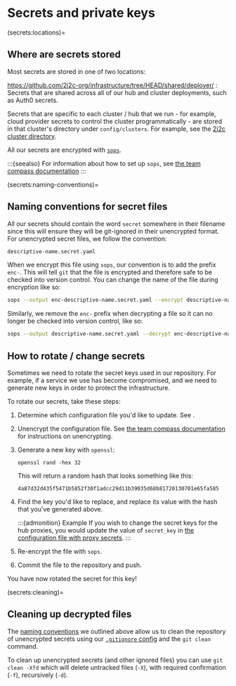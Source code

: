 # Secrets and private keys

(secrets:locations)=
## Where are secrets stored

Most secrets are stored in one of two locations:

https://github.com/2i2c-org/infrastructure/tree/HEAD/shared/deployer/
: Secrets that are shared across all of our hub and cluster deployments, such as Auth0 secrets.

Secrets that are specific to each cluster / hub that we run - for example, cloud provider secrets to control the cluster programmatically - are stored in that cluster's directory under `config/clusters`.
For example, see the [2i2c cluster directory](https://github.com/2i2c-org/infrastructure/tree/HEAD/config/clusters/2i2c).

All our secrets are encrypted with [`sops`](https://github.com/mozilla/sops).

:::{seealso}
For information about how to set up `sops`, see [the team compass documentation](tc:secrets:sops)
:::

(secrets:naming-conventions)=
## Naming conventions for secret files

All our secrets should contain the word `secret` somewhere in their filename since this will ensure they will be git-ignored in their unencrypted format.
For unencrypted secret files, we follow the convention:

```bash
descriptive-name.secret.yaml
```

When we encrypt this file using `sops`, our convention is to add the prefix `enc-`.
This will tell `git` that the file is encrypted and therefore safe to be checked into version control.
You can change the name of the file during encryption like so:

```bash
sops --output enc-descriptive-name.secret.yaml --encrypt descriptive-name.secret.yaml
```

Similarly, we remove the `enc-` prefix when decrypting a file so it can no longer be checked into version control, like so:

```bash
sops --output descriptive-name.secret.yaml --decrypt enc-descriptive-name.secret.yaml
```

## How to rotate / change secrets

Sometimes we need to rotate the secret keys used in our repository.
For example, if a service we use has become compromised, and we need to generate new keys in order to protect the infrastructure.

To rotate our secrets, take these steps:

1. Determine which configuration file you'd like to update. See [](secrets:locations).
2. Unencrypt the configuration file. See [the team compass documentation](tc:secrets:sops) for instructions on unencrypting.
3. Generate a new key with `openssl`:

   ```
   openssl rand -hex 32
   ```

   This will return a random hash that looks something like this:

   ```
   4a87d32d435f5471b5852f30f1adcc29d11b39035d68b81720130701e65fa585
   ```

4. Find the key you'd like to replace, and replace its value with the hash that you've generated above.

   :::{admonition} Example
   If you wish to change the secret keys for the hub proxies, you would update the value of `secret_key` in [the configuration file with proxy secrets](https://github.com/2i2c-org/infrastructure/blob/HEAD/shared/deployer/enc-auth-providers-credentials.secret.yaml).
   :::

5. Re-encrypt the file with `sops`.
6. Commit the file to the repository and push.

You have now rotated the secret for this key!

(secrets:cleaning)=
## Cleaning up decrypted files

The [naming conventions](secrets:naimg-conventions) we outlined above allow us to clean the repository of unencrypted secrets using our [`.gitignore` config](https://github.com/2i2c-org/infrastructure/blob/HEAD/.gitignore#L6-L16) and the `git clean` command.

To clean up unencrypted secrets (and other ignored files) you can use `git clean -Xfd` which will delete untracked files (`-X`), with required confirmation (`-f`), recursively (`-d`).

